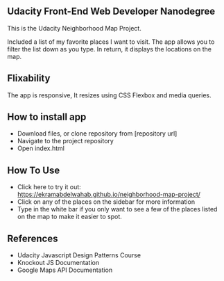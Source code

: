 ## Udacity Front-End Web Developer Nanodegree

This is the Udacity Neighborhood Map Project.



Included a list of my favorite places I want to visit.
The app allows you to filter the list down as you type. In return, it displays the locations on the map.



## Flixability

The app is responsive, It resizes using CSS Flexbox and media queries.

## How to install app 

- Download files, or clone repository from [repository url]
- Navigate to the project repository
- Open index.html


## How To Use

- Click here to try it out: <https://ekramabdelwahab.github.io/neighborhood-map-project/>
- Click on any of the places on the sidebar for more information
- Type in the white bar if you only want to see a few of the places listed on the map to make it easier to spot.

## References

- Udacity Javascript Design Patterns Course
- Knockout JS Documentation 
- Google Maps API Documentation